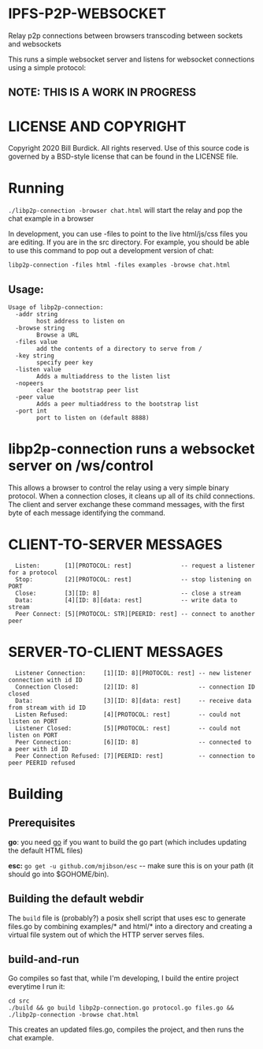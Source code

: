 # IPFS-P2P-WEBSOCKET

Relay p2p connections between browsers transcoding between sockets and websockets

This runs a simple websocket server and listens for websocket connections using a simple protocol:

## NOTE: THIS IS A WORK IN PROGRESS

# LICENSE AND COPYRIGHT
Copyright 2020 Bill Burdick. All rights reserved.
Use of this source code is governed by a BSD-style
license that can be found in the LICENSE file.

# Running

`./libp2p-connection -browser chat.html` will start the relay and pop the chat example in a browser

In development, you can use -files to point to the live html/js/css files you are editing. If you are in the src directory. For example, you should be able to use this command to pop out a development version of chat:
```
libp2p-connection -files html -files examples -browse chat.html
```

## Usage:
```
Usage of libp2p-connection:
  -addr string
        host address to listen on
  -browse string
        Browse a URL
  -files value
        add the contents of a directory to serve from /
  -key string
        specify peer key
  -listen value
        Adds a multiaddress to the listen list
  -nopeers
        clear the bootstrap peer list
  -peer value
        Adds a peer multiaddress to the bootstrap list
  -port int
        port to listen on (default 8888)
```

# libp2p-connection runs a websocket server on /ws/control
This allows a browser to control the relay using a very simple binary protocol.
When a connection closes, it cleans up all of its child connections.
The client and server exchange these command messages, with the first byte of each message identifying the command.

# CLIENT-TO-SERVER MESSAGES
 
```
  Listen:       [1][PROTOCOL: rest]              -- request a listener for a protocol
  Stop:         [2][PROTOCOL: rest]              -- stop listening on PORT
  Close:        [3][ID: 8]                       -- close a stream
  Data:         [4][ID: 8][data: rest]           -- write data to stream
  Peer Connect: [5][PROTOCOL: STR][PEERID: rest] -- connect to another peer
```

# SERVER-TO-CLIENT MESSAGES

```
  Listener Connection:     [1][ID: 8][PROTOCOL: rest] -- new listener connection with id ID
  Connection Closed:       [2][ID: 8]                 -- connection ID closed
  Data:                    [3][ID: 8][data: rest]     -- receive data from stream with id ID
  Listen Refused:          [4][PROTOCOL: rest]        -- could not listen on PORT
  Listener Closed:         [5][PROTOCOL: rest]        -- could not listen on PORT
  Peer Connection:         [6][ID: 8]                 -- connected to a peer with id ID
  Peer Connection Refused: [7][PEERID: rest]          -- connection to peer PEERID refused
```

# Building

## Prerequisites
**go**: you need [go](https://golang.org/) if you want to build the go part (which includes updating the default HTML files)

**esc:** `go get -u github.com/mjibson/esc` -- make sure this is on your path (it should go into $GOHOME/bin).

## Building the default webdir

The `build` file is (probably?) a posix shell script that uses esc to generate files.go by combining examples/* and html/* into a directory and creating a virtual file system out of which the HTTP server serves files.

## build-and-run

Go compiles so fast that, while I'm developing, I build the entire project everytime I run it:

```shell
cd src
./build && go build libp2p-connection.go protocol.go files.go && ./libp2p-connection -browse chat.html
```
This creates an updated files.go, compiles the project, and then runs the chat example.
